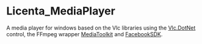 # Licenta_MediaPlayer
A media player for windows based on the Vlc libraries using the [Vlc.DotNet](https://github.com/ZeBobo5/Vlc.DotNet) control, the FFmpeg wrapper [MediaToolkit](https://github.com/AydinAdn/MediaToolkit) and [FacebookSDK](https://github.com/facebook-csharp-sdk/facebook-csharp-sdk).
